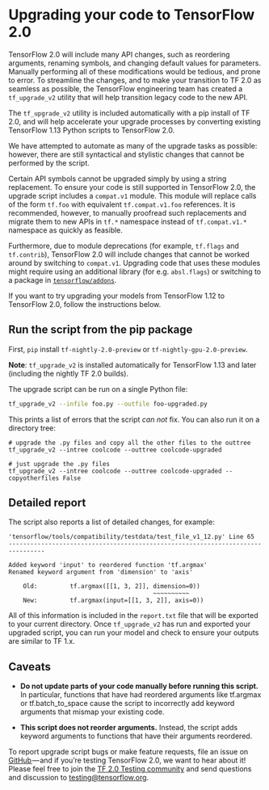 # Upgrading your code to TensorFlow 2.0

TensorFlow 2.0 will include many API changes, such as reordering arguments, renaming symbols, and changing default values for parameters. Manually performing all of these modifications would be tedious, and prone to error. To streamline the changes, and to make your transition to TF 2.0 as seamless as possible, the TensorFlow engineering team has created a `tf_upgrade_v2` utility that will help transition legacy code to the new API.

The `tf_upgrade_v2` utility is included automatically with a pip install of TF 2.0, and will help accelerate your upgrade processes by converting existing TensorFlow 1.13 Python scripts to TensorFlow 2.0.

We have attempted to automate as many of the upgrade tasks as possible: however, there are still syntactical and stylistic changes that cannot be performed by the script.

Certain API symbols cannot be upgraded simply by using a string replacement. To ensure your code is still supported in TensorFlow 2.0, the upgrade script includes a `compat.v1` module. This module will replace calls of the form `tf.foo` with equivalent `tf.compat.v1.foo` references. It is recommended, however, to manually proofread such replacements and migrate them to new APIs in `tf.*` namespace instead of `tf.compat.v1.*` namespace as quickly as feasible.

Furthermore, due to module deprecations (for example, `tf.flags` and `tf.contrib`), TensorFlow 2.0 will include changes that cannot be worked around by switching to `compat.v1`. Upgrading code that uses these modules might require using an additional library (for e.g. `absl.flags`) or switching to a package in [`tensorflow/addons`](http://www.github.com/tensorflow/addons).

If you want to try upgrading your models from TensorFlow 1.12 to TensorFlow 2.0, follow the instructions below.

## Run the script from the pip package

First, `pip` install `tf-nightly-2.0-preview` or `tf-nightly-gpu-2.0-preview`.

**Note**: `tf_upgrade_v2` is installed automatically for TensorFlow 1.13 and later (including the nightly TF 2.0 builds).

The upgrade script can be run on a single Python file:

```sh
tf_upgrade_v2 --infile foo.py --outfile foo-upgraded.py
```

This prints a list of errors that the script *can not* fix. You can also run
it on a directory tree:

```
# upgrade the .py files and copy all the other files to the outtree
tf_upgrade_v2 --intree coolcode --outtree coolcode-upgraded

# just upgrade the .py files
tf_upgrade_v2 --intree coolcode --outtree coolcode-upgraded --copyotherfiles False
```

## Detailed report

The script also reports a list of detailed changes, for example:

```
'tensorflow/tools/compatibility/testdata/test_file_v1_12.py' Line 65
--------------------------------------------------------------------------------

Added keyword 'input' to reordered function 'tf.argmax'
Renamed keyword argument from 'dimension' to 'axis'

    Old:         tf.argmax([[1, 3, 2]], dimension=0))
                                        ~~~~~~~~~~
    New:         tf.argmax(input=[[1, 3, 2]], axis=0))

```
All of this information is included in the `report.txt` file that will be exported to your current directory. Once `tf_upgrade_v2` has run and exported your upgraded script, you can run your model and check to ensure your outputs are similar to TF 1.x.

## Caveats

- **Do not update parts of your code manually before running this script.** In particular, functions that have had reordered arguments like tf.argmax or tf.batch_to_space cause the script to incorrectly add keyword arguments that mismap your existing code.

- **This script does not reorder arguments.**  Instead, the script adds keyword arguments to functions that have their arguments reordered.

To report upgrade script bugs or make feature requests, file an issue on [GitHub ](https://github.com/tensorflow/tensorflow/issues)— and if you’re testing TensorFlow 2.0, we want to hear about it! Please feel free to join the [TF 2.0 Testing community](https://groups.google.com/a/tensorflow.org/forum/?utm_medium=email&utm_source=footer#!forum/testing) and send questions and discussion to [testing@tensorflow.org](mailto:testing@tensorflow.org).
